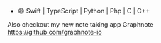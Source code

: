 
- 😄 Swift | TypeScript | Python | Php | C | C++

Also checkout my new note taking app Graphnote https://github.com/graphnote-io
<!--
**hpennington/hpennington** is a ✨ _special_ ✨ repository because its `README.md` (this file) appears on your GitHub profile.

Here are some ideas to get you started:


-->
